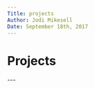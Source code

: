 ```yaml
---  
Title: projects
Author: Jodi Mikesell  
Date: September 18th, 2017
---  				
```


<h1>Projects</h1>
---


